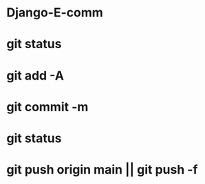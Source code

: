 # Django-E-comm


# git status
# git add -A
# git commit -m 
# git status
# git push origin main || git push -f
